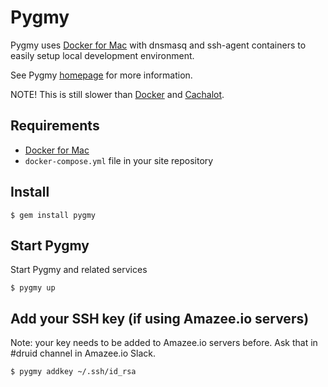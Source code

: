 # Pygmy

Pygmy uses [Docker for Mac](docker_for_mac.md) with dnsmasq and ssh-agent containers to easily setup local development environment.

See Pygmy [homepage](https://docs.amazee.io/local_docker_development/pygmy.html) for more information.

NOTE! This is still slower than [Docker](docker.md) and [Cachalot](cachalot.md).

## Requirements

- [Docker for Mac](docker_for_mac.md)
- `docker-compose.yml` file in your site repository

## Install 

```
$ gem install pygmy
```

## Start Pygmy

Start Pygmy and related services

```
$ pygmy up
```

## Add your SSH key (if using Amazee.io servers)

Note: your key needs to be added to Amazee.io servers before. Ask that in #druid channel in Amazee.io Slack.

```
$ pygmy addkey ~/.ssh/id_rsa
```
